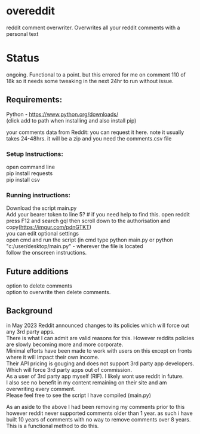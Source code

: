 # overeddit   
reddit comment overwriter. Overwrites all your reddit comments with a personal text   

# Status   
ongoing. Functional to a point. but this errored for me on comment 110 of 18k so it needs some tweaking in the next 24hr to run without issue.   
   
## Requirements:   
Python - https://www.python.org/downloads/   
(click add to path when installing and also install pip)    
   
your comments data from Reddit: you can request it here. note it usually takes 24-48hrs. it will be a zip and you need the comments.csv file    
   
### Setup Instructions:   
open command line   
pip install requests   
pip install csv   
   
### Running instructions:   
Download the script main.py   
Add your bearer token to line 5? # if you need help to find this. open reddit press F12 and search gql then scroll down to the authorisation and copy(https://imgur.com/pdnGTKT)   
you can edit optional settings   
open cmd and run the script (in cmd type python main.py or python "c:/user/desktop/main.py" - wherever the file is located   
follow the onscreen instructions.   

## Future additions    
option to delete comments    
option to overwrite then delete comments.    

## Background    
in May 2023 Reddit announced changes to its policies which will force out any 3rd party apps.   
There is what I can admit are valid reasons for this. However reddits policies are slowly becoming more and more corporate.    
Minimal efforts have been made to work with users on this except on fronts where it will impact their own income.    
Their API pricing is gouging and does not support 3rd party app developers. Which will force 3rd party apps out of commission.    
As a user of 3rd party app myself (RIF). I likely wont use reddit in future.    
I also see no benefit in my content remaining on their site and am overwriting every comment.    
Please feel free to see the script I have compiled (main.py)   
   
As an aside to the above I had been removing my comments prior to this however reddit never supported comments older than 1 year. as such i have built 10 years of comments with no way to remove comments over 8 years.    
This is a functional method to do this.   

